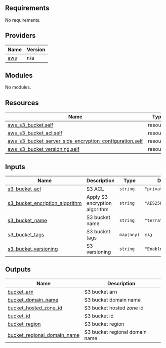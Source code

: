 <!-- BEGIN_TF_DOCS -->
## Requirements

No requirements.

## Providers

| Name | Version |
|------|---------|
| <a name="provider_aws"></a> [aws](#provider\_aws) | n/a |

## Modules

No modules.

## Resources

| Name | Type |
|------|------|
| [aws_s3_bucket.self](https://registry.terraform.io/providers/hashicorp/aws/latest/docs/resources/s3_bucket) | resource |
| [aws_s3_bucket_acl.self](https://registry.terraform.io/providers/hashicorp/aws/latest/docs/resources/s3_bucket_acl) | resource |
| [aws_s3_bucket_server_side_encryption_configuration.self](https://registry.terraform.io/providers/hashicorp/aws/latest/docs/resources/s3_bucket_server_side_encryption_configuration) | resource |
| [aws_s3_bucket_versioning.self](https://registry.terraform.io/providers/hashicorp/aws/latest/docs/resources/s3_bucket_versioning) | resource |

## Inputs

| Name | Description | Type | Default | Required |
|------|-------------|------|---------|:--------:|
| <a name="input_s3_bucket_acl"></a> [s3\_bucket\_acl](#input\_s3\_bucket\_acl) | S3 ACL | `string` | `"private"` | no |
| <a name="input_s3_bucket_encription_algorithm"></a> [s3\_bucket\_encription\_algorithm](#input\_s3\_bucket\_encription\_algorithm) | Apply S3 encryption algorithm | `string` | `"AES256"` | no |
| <a name="input_s3_bucket_name"></a> [s3\_bucket\_name](#input\_s3\_bucket\_name) | S3 bucket name | `string` | `"terraform_state"` | no |
| <a name="input_s3_bucket_tags"></a> [s3\_bucket\_tags](#input\_s3\_bucket\_tags) | S3 bucket tags | `map(any)` | n/a | yes |
| <a name="input_s3_bucket_versioning"></a> [s3\_bucket\_versioning](#input\_s3\_bucket\_versioning) | S3 versioning | `string` | `"Enabled"` | no |

## Outputs

| Name | Description |
|------|-------------|
| <a name="output_bucket_arn"></a> [bucket\_arn](#output\_bucket\_arn) | S3 bucket arn |
| <a name="output_bucket_domain_name"></a> [bucket\_domain\_name](#output\_bucket\_domain\_name) | S3 bucket domain name |
| <a name="output_bucket_hosted_zone_id"></a> [bucket\_hosted\_zone\_id](#output\_bucket\_hosted\_zone\_id) | S3 bucket hosted zone id |
| <a name="output_bucket_id"></a> [bucket\_id](#output\_bucket\_id) | S3 bucket id |
| <a name="output_bucket_region"></a> [bucket\_region](#output\_bucket\_region) | S3 bucket region |
| <a name="output_bucket_regional_domain_name"></a> [bucket\_regional\_domain\_name](#output\_bucket\_regional\_domain\_name) | S3 bucket regional domain name |
<!-- END_TF_DOCS -->